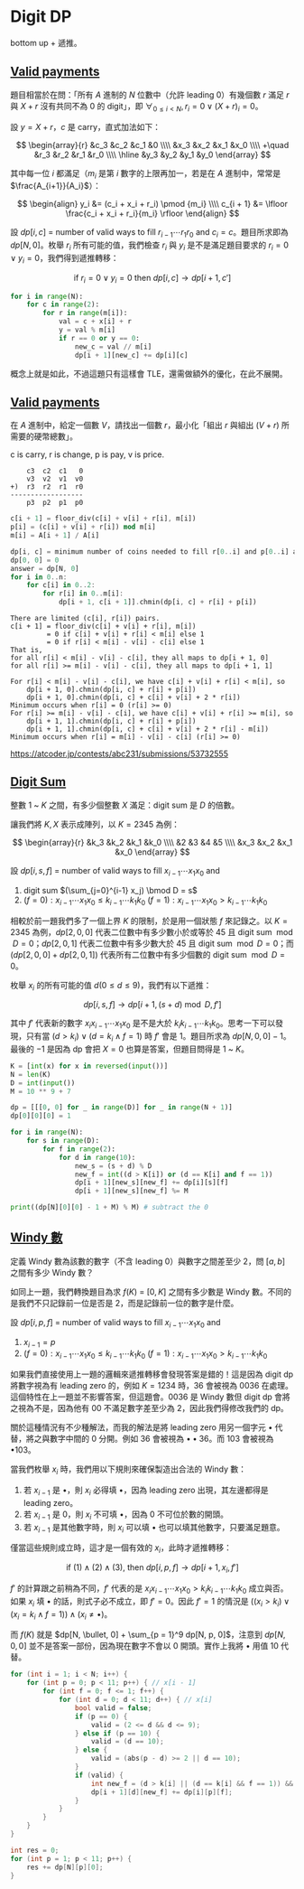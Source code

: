 # Digit DP

bottom up + 遞推。

## [Valid payments](https://atcoder.jp/contests/abc182/tasks/abc182_f)

題目相當於在問：「所有 $A$ 進制的 $N$ 位數中（允許 leading 0）有幾個數 $r$ 滿足 $r$ 與 $X + r$ 沒有共同不為 $0$ 的 digit」，即 $\forall_{0 \le i \lt N}, r_i = 0 \lor (X + r)_i = 0$。


設 $y = X + r$，$c$ 是 carry，直式加法如下：

$$
\begin{array}{r}
&c_3 &c_2 &c_1 &0 \\\\
&x_3 &x_2 &x_1 &x_0 \\\\
+\quad
&r_3 &r_2 &r_1 &r_0 \\\\
\hline
&y_3 &y_2 &y_1 &y_0
\end{array}
$$

其中每一位 $i$ 都滿足（$m_i$ 是第 $i$ 數字的上限再加一，若是在 $A$ 進制中，常常是 $\frac{A_{i+1}}{A_i}$）：

$$
\begin{align}
y_i &= (c_i + x_i + r_i) \pmod {m_i} \\\\
c_{i + 1} &= \lfloor \frac{c_i + x_i + r_i}{m_i} \rfloor
\end{align}
$$

設 $dp[i, c]$ = number of valid ways to fill $r_{i - 1} \cdots r_1 r_0$ and $c_i = c$。題目所求即為 $dp[N, 0]$。枚舉 $r_i$ 所有可能的值，我們檢查 $r_i$ 與 $y_i$ 是不是滿足題目要求的 $r_i = 0 \lor y_i = 0$，我們得到遞推轉移：

$$
\text{if } r_i = 0 \lor y_i = 0 \text{ then } dp[i, c] \to dp[i + 1, c']
$$

```python
for i in range(N):
    for c in range(2):
        for r in range(m[i]):
            val = c + x[i] + r
            y = val % m[i]
            if r == 0 or y == 0:
                new_c = val // m[i]
                dp[i + 1][new_c] += dp[i][c]
```

概念上就是如此，不過這題只有這樣會 TLE，還需做額外的優化，在此不展開。

## [Valid payments](https://atcoder.jp/contests/abc182/tasks/abc182_f)

在 $A$ 進制中，給定一個數 $V$，請找出一個數 $r$，最小化「組出 $r$ 與組出 $(V + r)$ 所需要的硬幣總數」。

c is carry, r is change, p is pay, v is price.

```
    c3  c2  c1   0
    v3  v2  v1  v0
+)  r3  r2  r1  r0
------------------
    p3  p2  p1  p0
```

```rust
c[i + 1] = floor_div(c[i] + v[i] + r[i], m[i])
p[i] = (c[i] + v[i] + r[i]) mod m[i]
m[i] = A[i + 1] / A[i]
```

```rust
dp[i, c] = minimum number of coins needed to fill r[0..i] and p[0..i] and c[i] = c
dp[0, 0] = 0
answer = dp[N, 0]
for i in 0..n:
    for c[i] in 0..2:
        for r[i] in 0..m[i]:
            dp[i + 1, c[i + 1]].chmin(dp[i, c] + r[i] + p[i])
```

```
There are limited (c[i], r[i]) pairs.
c[i + 1] = floor_div(c[i] + v[i] + r[i], m[i])
         = 0 if c[i] + v[i] + r[i] < m[i] else 1
         = 0 if r[i] < m[i] - v[i] - c[i] else 1
That is,
for all r[i] < m[i] - v[i] - c[i], they all maps to dp[i + 1, 0]
for all r[i] >= m[i] - v[i] - c[i], they all maps to dp[i + 1, 1]
```

```
For r[i] < m[i] - v[i] - c[i], we have c[i] + v[i] + r[i] < m[i], so
    dp[i + 1, 0].chmin(dp[i, c] + r[i] + p[i])
    dp[i + 1, 0].chmin(dp[i, c] + c[i] + v[i] + 2 * r[i])
Minimum occurs when r[i] = 0 (r[i] >= 0)
For r[i] >= m[i] - v[i] - c[i], we have c[i] + v[i] + r[i] >= m[i], so
    dp[i + 1, 1].chmin(dp[i, c] + r[i] + p[i])
    dp[i + 1, 1].chmin(dp[i, c] + c[i] + v[i] + 2 * r[i] - m[i])
Minimum occurs when r[i] = m[i] - v[i] - c[i] (r[i] >= 0)
```

<https://atcoder.jp/contests/abc231/submissions/53732555>


## [Digit Sum](https://atcoder.jp/contests/dp/tasks/dp_s)


整數 $1$ ~ $K$ 之間，有多少個整數 $X$ 滿足：digit sum 是 $D$ 的倍數。

讓我們將 $K, X$ 表示成陣列，以 $K=2345$ 為例：

$$
\begin{array}{r}
&k_3 &k_2 &k_1 &k_0 \\\\
&2 &3 &4 &5 \\\\
&x_3 &x_2 &x_1 &x_0
\end{array}
$$

設 $dp[i, s, f]$ = number of valid ways to fill $x_{i - 1} \cdots x_1x_0$ and

1. digit sum $(\sum_{j=0}^{i-1} x_j) \bmod D = s$
2. $(f = 0): x_{i-1} \cdots x_1 x_0 \le k_{i-1} \cdots k_1 k_0$
    $(f = 1): x_{i-1} \cdots x_1 x_0 \gt k_{i-1} \cdots k_1 k_0$
    
相較於前一題我們多了一個上界 $K$ 的限制，於是用一個狀態 $f$ 來記錄之。以 $K = 2345$ 為例，$dp[2, 0, 0]$ 代表二位數中有多少數小於或等於 45 且 digit sum $\bmod D = 0$；$dp[2, 0, 1]$ 代表二位數中有多少數大於 $45$ 且 digit sum $\bmod D = 0$；而 $(dp[2, 0, 0] + dp[2, 0, 1])$ 代表所有二位數中有多少個數的 digit sum $\bmod D = 0$。

枚舉 $x_i$ 的所有可能的值 $d (0 \le d \le 9)$，我們有以下遞推：

$$
dp[i, s, f] \to dp[i + 1, (s + d) \bmod D, f']
$$

其中 $f'$ 代表新的數字 $x_i x_{i-1} \cdots x_1 x_0$ 是不是大於 $k_i k_{i-1} \cdots k_1 k_0$。思考一下可以發現，只有當 $(d \gt k_i) \lor (d = k_i \land f = 1)$ 時 $f'$ 會是 1。題目所求為 $dp[N, 0, 0] - 1$。最後的 $-1$ 是因為 dp 會把 $X=0$ 也算是答案，但題目問得是 $1$ ~ $K$。


```python
K = [int(x) for x in reversed(input())]
N = len(K)
D = int(input())
M = 10 ** 9 + 7

dp = [[[0, 0] for _ in range(D)] for _ in range(N + 1)]
dp[0][0][0] = 1

for i in range(N):
    for s in range(D):
        for f in range(2):
            for d in range(10):
                new_s = (s + d) % D
                new_f = int((d > K[i]) or (d == K[i] and f == 1))
                dp[i + 1][new_s][new_f] += dp[i][s][f]
                dp[i + 1][new_s][new_f] %= M

print((dp[N][0][0] - 1 + M) % M) # subtract the 0
```


## [Windy 數](https://vjudge.net/problem/LibreOJ-10165)

定義 Windy 數為該數的數字（不含 leading 0）與數字之間差至少 2，問 $[a, b]$ 之間有多少 Windy 數？

如同上一題，我們轉換題目為求 $f(K)$ = $[0, K]$ 之間有多少數是 Windy 數。不同的是我們不只記錄前一位是否是 2，而是記錄前一位的數字是什麼。

設 $dp[i, p, f]$ = number of valid ways to fill $x_{i - 1} \cdots x_1 x_0$ and

1. $x_{i - 1} = p$
2. $(f = 0): x_{i-1} \cdots x_1 x_0 \le k_{i-1} \cdots k_1 k_0$
    $(f = 1): x_{i-1} \cdots x_1 x_0 \gt k_{i-1} \cdots k_1 k_0$
    
如果我們直接使用上一題的邏輯來遞推轉移會發現答案是錯的！這是因為 digit dp 將數字視為有 leading zero 的，例如 $K = 1234$ 時，$36$ 會被視為 $0036$ 在處理。這個特性在上一題並不影響答案，但這題會。$0036$ 是 Windy 數但 digit dp 會將之視為不是，因為他有 $00$ 不滿足數字差至少為 2，因此我們得修改我們的 dp。

關於這種情況有不少種解法，而我的解法是將 leading zero 用另一個字元 $\bullet$ 代替，將之與數字中間的 0 分開。例如 $36$ 會被視為 $\bullet \bullet 36$。而 $103$ 會被視為 $\bullet103$。

當我們枚舉 $x_i$ 時，我們用以下規則來確保製造出合法的 Windy 數：

1. 若 $x_{i - 1}$ 是 $\bullet$，則 $x_i$ 必得填 $\bullet$，因為 leading zero 出現，其左邊都得是 leading zero。
2. 若 $x_{i - 1}$ 是 0，則 $x_i$ 不可填 $\bullet$，因為 0 不可位於數的開頭。
3. 若 $x_{i - 1}$ 是其他數字時，則 $x_i$ 可以填 $\bullet$ 也可以填其他數字，只要滿足題意。

僅當這些規則成立時，這才是一個有效的 $x_i$，此時才遞推轉移：

$$
\text{if } (1) \land (2) \land (3) \text{, then } dp[i, p, f] \to dp[i + 1, x_i, f']
$$

$f'$ 的計算跟之前稍為不同，$f'$ 代表的是 $x_i x_{i-1} \cdots x_1 x_0 \gt k_i k_{i-1} \cdots k_1 k_0$ 成立與否。如果 $x_i$ 填 $\bullet$ 的話，則式子必不成立，即 $f' = 0$。因此 $f' = 1$ 的情況是 $((x_i \gt k_i) \lor (x_i = k_i \land f = 1)) \land (x_i \ne \bullet)$。

而 $f(K)$ 就是 $dp[N, \bullet, 0] + \sum_{p = 1}^9 dp[N, p, 0]$，注意到 $dp[N, 0, 0]$ 並不是答案一部份，因為現在數字不會以 0 開頭。實作上我將 $\bullet$ 用值 10 代替。

```cpp
for (int i = 1; i < N; i++) {
    for (int p = 0; p < 11; p++) { // x[i - 1]
        for (int f = 0; f <= 1; f++) {
            for (int d = 0; d < 11; d++) { // x[i]
                bool valid = false;
                if (p == 0) {
                    valid = (2 <= d && d <= 9);
                } else if (p == 10) {
                    valid = (d == 10);
                } else {
                    valid = (abs(p - d) >= 2 || d == 10);
                }
                if (valid) {
                    int new_f = (d > k[i] || (d == k[i] && f == 1)) && (d != 10);
                    dp[i + 1][d][new_f] += dp[i][p][f];
                }
            }
        }
    }
}

int res = 0;
for (int p = 1; p < 11; p++) {
    res += dp[N][p][0];
}
```